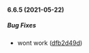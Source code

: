 #### 6.6.5 (2021-05-22)

##### Bug Fixes

*  wont work ([dfb2d49d](https://github.com/IgorSzyporyn/storybook-facelift/commit/dfb2d49d5ae12478e92b89f92f67dcf2aeb629d5))

